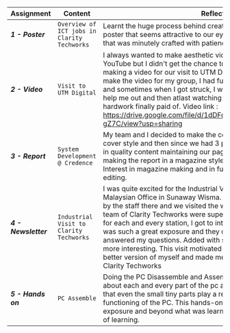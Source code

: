 | Assignment | Content | Reflection |
| --- | --- | --- |
|***1 - Poster*** | `Overview of ICT jobs in Clarity Techworks` | Learnt the huge process behind creating a poster. I realized that the poster that seems attractive to our eyes at first was just a blank paper that was minutely crafted with patience. |
|***2 - Video***  | `Visit to UTM Digital` | I always wanted to make aesthetic videos that I used to see on YouTube but I didn't get the chance to do so. We were assigned with making a video for our visit to UTM Digital and I got the opportunity to make the video for my group, I had fun using iMovie to make our video and sometimes when I got struck, I watched some YouTube tutorials to help me out and then atlast watching the final video felt that all the hardwork finally paid of. Video link : https://drive.google.com/file/d/1dDFoLoXUEoc9mpdpDdKMQQEs3vR-gZ7C/view?usp=sharing |
|***3 - Report*** | `System Development @ Credence` | My team and I decided to make the cover of the report in magazine cover style and then since we had 3 pages limit we tried our best to put in quality content maintaining our page limit. I loved the process of making the report in a magazine style. This assignment sparked my Interest in magazine making and in future I want to do more magazine editing. |
|***4 - Newsletter*** | `Industrial Visit to Clarity Techworks` | I was quite excited for the Industrial Visit to Clarity Techworks' Malaysian Office in Sunaway Wisma. Everyone was warmly welcomed by the staff there and we visited the work stations one by one. The team of Clarity Techworks were super cool and even had q&a sessions for each and every station, I got to interact with people from Industry it was such a great exposure and they cleared any doubts and patiently answered my questions. Added with some interactive games to make it more interesting. This visit motivated me to work harder to become a better version of myself and made me dream of working in a place like Clarity Techworks |
|***5 - Hands on*** | `PC Assemble ` | Doing the PC Disassemble and Assemble hands on helped me learn about each and every part of the pc and their uses and I understood that even the small tiny parts play a really important role in the functioning of the PC. This hands-on experience was such a great exposure and beyond what was learnt in textbooks and I loved this way of learning. |
